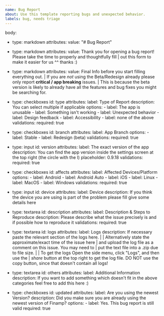 ```yaml
---
name: Bug Report
about: Use this template reporting bugs and unexpected behavior.
labels: bug, needs triage
---
```


body:
- type: markdown
    attributes:
        value: "# Bug Report"

- type: markdown
    attributes:
        value: Thank you for opening a bug report! Please take the time to properly and thoughtfully fill |
        out this form to make it easier for us ^^ thanks :)

- type: markdown
    attributes:
        value: Final Info before you start filling everything out. |
        If you are *not* using the Beta/Redesign already please only report **critical / app breaking** issues. |
        This is because the beta version is likely to already have all the features and bug fixes you might be searching for.


- type: checkboxes
    id: type
    attributes:
        label: Type of Report
        description: You can select multiple if applicable
        options:
            - label: The app is unusable
            - label: Something isn't working
            - label: Unexpected behavior
            - label: Design feedback
            - label: Accessibility
            - label: none of the above
    validations:
        required: true

- type: checkboxes
    id: branch
    attributes:
        label: App Branch
        options:
            - label: Stable
            - label: Redesign (beta)
    validations:
        required: true

- type: input
    id: version
    attributes: 
        label: The exact version of the app
        description: You can find the app version inside the settings screen at the top right (the circle with the I)
        placeholder: 0.9.18
    validations:
        required: true

- type: checkboxes
    id: affects
    attributes:
        label: Affected Devices/Platform
        options:
            - label: Android
            - label: Android Auto
            - label: iOS
            - label: Linux
            - label: MacOS
            - label: Windows
    validations:
        required: true

- type: input
    id: device
    attributes: 
        label: Device
        description: If you think the device you are using is part of the problem please fill give some details here

- type: textarea
    id: description
    attributes:
        label: Description & Steps to Reproduce
        description: Please describe what the issue precisely is and if possible how to reproduce it
  validations:
    required: true

- type: textarea
    id: logs
    attributes:
        label: Logs
        description: If necessary paste the relevant section of the logs here. |
                     |
                     Alternatively state the approximate/exact time of the issue here |
                     and upload the log file as a comment on this issue. You may need to |
                     put the text file into a .zip due to file size. |
                     |
                     To get the logs Open the side menu, click "Logs", and then use the |
                     *share* button at the top right to get the log file. DO NOT use the copy
                     button, since that doesn't contain all logs!

- type: textarea
    id: others
    attributes:
        label: Additional Information
        description: If you want to add something which doesn't fit in the above categories feel free to add this here :)

- type: checkboxes
    id: updated
    attributes:
        label: Are you using the newest Version?
        description: Did you make sure you are already using the newest version of Finamp?
        options:
            - label: Yes. This bug report is still valid
              required: true

